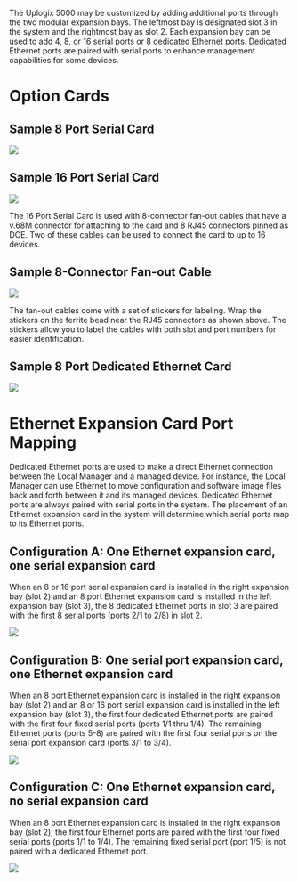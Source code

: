 The Uplogix 5000 may be customized by adding additional ports through the two modular expansion bays. The leftmost bay is designated slot 3 in the system and the rightmost bay as slot 2. Each expansion bay can be used to add 4, 8, or 16 serial ports or 8 dedicated Ethernet ports. Dedicated Ethernet ports are paired with serial ports to enhance management capabilities for some devices.

# Option Cards

## Sample 8 Port Serial Card

![](http://uplogix.com/support/docs/img/installing-a-local-manager/image019.png)

## Sample 16 Port Serial Card

![](http://uplogix.com/support/docs/img/installing-a-local-manager/image020.png)

The 16 Port Serial Card is used with 8-connector fan-out cables that have a v.68M connector for attaching to the card and 8 RJ45 connectors pinned as DCE. Two of these cables can be used to connect the card to up to 16 devices. 

## Sample 8-Connector Fan-out Cable

![](http://uplogix.com/support/docs/img/installing-a-local-manager/fan-out-cable_with-stickers.png)

The fan-out cables come with a set of stickers for labeling. Wrap the stickers on the ferrite bead near the RJ45 connectors as shown above. The stickers allow you to label the cables with both slot and port numbers for easier identification. 

## Sample 8 Port Dedicated Ethernet Card

![](http://uplogix.com/support/docs/img/installing-a-local-manager/image021.png)

# Ethernet Expansion Card Port Mapping

Dedicated Ethernet ports are used to make a direct Ethernet connection between the Local Manager and a managed device. For instance, the Local Manager can use Ethernet to move configuration and software image files back and forth between it and its managed devices. Dedicated Ethernet ports are always paired with serial ports in the system. The placement of an Ethernet expansion card in the system will determine which serial ports map to its Ethernet ports.

## Configuration A: One Ethernet expansion card, one serial expansion card

When an 8 or 16 port serial expansion card is installed in the right expansion bay (slot 2) and an 8 port Ethernet expansion card is installed in the left expansion bay (slot 3), the 8 dedicated Ethernet ports in slot 3 are paired with the first 8 serial ports (ports 2/1 to 2/8) in slot 2.

![](http://uplogix.com/support/docs/img/installing-a-local-manager/image022.png)

## Configuration B: One serial port expansion card, one Ethernet expansion card

When an 8 port Ethernet expansion card is installed in the right expansion bay (slot 2) and an 8 or 16 port serial expansion card is installed in the left expansion bay (slot 3), the first four dedicated Ethernet ports are paired with the first four fixed serial ports (ports 1/1 thru 1/4). The remaining Ethernet ports (ports 5-8) are paired with the first four serial ports on the serial port expansion card (ports 3/1 to 3/4).

![](http://uplogix.com/support/docs/img/installing-a-local-manager/image023.png)

## Configuration C: One Ethernet expansion card, no serial expansion card

When an 8 port Ethernet expansion card is installed in the right expansion bay (slot 2), the first four Ethernet ports are paired with the first four fixed serial ports (ports 1/1 to 1/4). The remaining fixed serial port (port 1/5) is not paired with a dedicated Ethernet port.

![](http://uplogix.com/support/docs/img/installing-a-local-manager/image024.png)